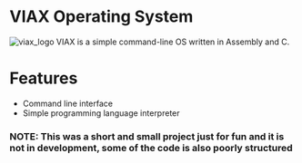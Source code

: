 # VIAX Operating System
![viax_logo](https://github.com/Vardan2009/viax/assets/70532109/4f04fbc1-0490-4058-99b9-6b4666451cf9)
VIAX is a simple command-line OS written in Assembly and C.
# Features
- Command line interface
- Simple programming language interpreter

### NOTE: This was a short and small project just for fun and it is not in development, some of the code is also poorly structured
